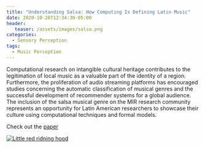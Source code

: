 ```yaml
---
title: "Understanding Salsa: How Computing Is Defining Latin Music"
date: 2020-10-26T12:34:30-05:00
header:
   teaser: /assets/images/salsa.png
categories:
  - Sensory Perception
tags:
  - Music Perception
---
```


Computational research on intangible cultural heritage contributes to the legitimation of 
local music as a valuable part of the identity of a region. Furthermore, the proliferation 
of audio streaming platforms has encouraged studies concerning the automatic classification 
of musical genres and the successful development of recommender systems for a global audience. 
The inclusion of the salsa musical genre on the MIR research community represents an opportunity 
for Latin American researchers to showcase their culture using computational techniques and formal models.

Check out the [paper][URL] 

[![Little red ridning hood](http://i.imgur.com/7YTMFQp.png)](https://vimeo.com/3514904 "Little red riding hood - Click to Watch!")

[URL]: https://cacm.acm.org/magazines/2020/11/248203-understanding-salsa/fulltext

